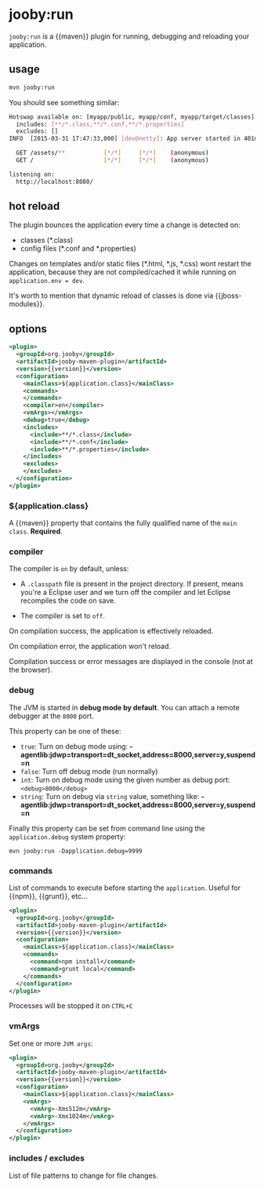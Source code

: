 # jooby:run

```jooby:run``` is a {{maven}} plugin for running, debugging and reloading your application.

## usage

```bash
mvn jooby:run
```

You should see something similar:

```bash
Hotswap available on: [myapp/public, myapp/conf, myapp/target/classes]
  includes: [**/*.class,**/*.conf,**/*.properties]
  excludes: []
INFO  [2015-03-31 17:47:33,000] [dev@netty]: App server started in 401ms

  GET /assets/**           [*/*]     [*/*]    (anonymous)
  GET /                    [*/*]     [*/*]    (anonymous)

listening on:
  http://localhost:8080/
```

## hot reload

The plugin bounces the application every time a change is detected on:

- classes (*.class)
- config files (*.conf and *.properties)

Changes on templates and/or static files (*.html, *.js, *.css) wont restart the application, because they are not compiled/cached it while running on ```application.env = dev```.

It's worth to mention that dynamic reload of classes is done via {{jboss-modules}}.

## options

```xml
<plugin>
  <groupId>org.jooby</groupId>
  <artifactId>jooby-maven-plugin</artifactId>
  <version>{{version}}</version>
  <configuration>
    <mainClass>${application.class}</mainClass>
    <commands>
    </commands>
    <compiler>on</compiler>
    <vmArgs></vmArgs>
    <debug>true</debug>
    <includes>
      <include>**/*.class</include>
      <include>**/*.conf</include>
      <include>**/*.properties</include>
    </includes>
    <excludes>
    </excludes>
  </configuration>
</plugin>
```

### ${application.class}

A {{maven}} property that contains the fully qualified name of the ```main class```. **Required**.

### compiler

The compiler is ```on``` by default, unless:

* A ```.classpath``` file is present in the project directory. If present, means you're a Eclipse user and we turn off the compiler and let Eclipse recompiles the code on save.

* The compiler is set to ```off```.

On compilation success, the application is effectively reloaded.

On compilation error, the application won't reload.

Compilation success or error messages are displayed in the console (not at the browser).

### debug

The JVM is started in **debug mode by default**. You can attach a remote debugger at the ```8000``` port.

This property can be one of these:

* ```true```: Turn on debug mode using: **-agentlib:jdwp=transport=dt_socket,address=8000,server=y,suspend=n**
* ```false```: Turn off debug mode (run normally)
* ```int```: Turn on debug mode using the given number as debug port: ```<debug>8000</debug>```
* ```string```: Turn on debug via ```string``` value, something like: **-agentlib:jdwp=transport=dt_socket,address=8000,server=y,suspend=n**

Finally this property can be set from command line using the ```application.debug``` system property:

```
mvn jooby:run -Dapplication.debug=9999
```

### commands

List of commands to execute before starting the ```application```. Useful for {{npm}}, {{grunt}}, etc...

```xml
<plugin>
  <groupId>org.jooby</groupId>
  <artifactId>jooby-maven-plugin</artifactId>
  <version>{{version}}</version>
  <configuration>
    <mainClass>${application.class}</mainClass>
    <commands>
      <command>npm install</command>
      <command>grunt local</command>
    </commands>
  </configuration>
</plugin>
```

Processes will be stopped it on ```CTRL+C```

### vmArgs

Set one or more ```JVM args```:

```xml
<plugin>
  <groupId>org.jooby</groupId>
  <artifactId>jooby-maven-plugin</artifactId>
  <version>{{version}}</version>
  <configuration>
    <mainClass>${application.class}</mainClass>
    <vmArgs>
      <vmArg>-Xms512m</vmArg>
      <vmArg>-Xmx1024m</vmArg>
    </vmArgs>
  </configuration>
</plugin>
```

### includes / excludes

List of file patterns to change for file changes.

